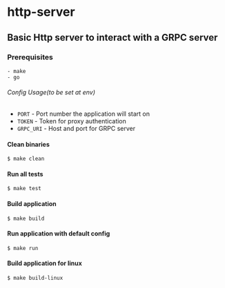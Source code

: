 # http-server
## Basic Http server to interact with a GRPC server

### Prerequisites
    - make
    - go

###### Config Usage(to be set at env)

- `PORT` -  Port number the application will start on
- `TOKEN` - Token for proxy authentication
- `GRPC_URI` - Host and port for GRPC server

#### Clean binaries
```shell
$ make clean
```

#### Run all tests
```shell
$ make test
```

#### Build application
```shell
$ make build
```

#### Run application with default config
```shell
$ make run
```

#### Build application for linux
```shell
$ make build-linux
```
